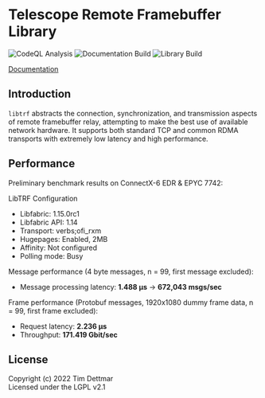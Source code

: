 # Telescope Remote Framebuffer Library

![CodeQL Analysis](https://github.com/telescope-proj/libtrf/actions/workflows/codeql-analysis.yml/badge.svg?branch=main)
![Documentation Build](https://github.com/telescope-proj/libtrf/actions/workflows/docs.yml/badge.svg)
![Library Build](https://github.com/telescope-proj/libtrf/actions/workflows/ubuntu-build.yml/badge.svg)

[Documentation](https://telescope-proj.github.io/libtrf/)

## Introduction

`libtrf` abstracts the connection, synchronization, and transmission aspects of
remote framebuffer relay, attempting to make the best use of available network
hardware. It supports both standard TCP and common RDMA transports with
extremely low latency and high performance.

## Performance

Preliminary benchmark results on ConnectX-6 EDR & EPYC 7742:

LibTRF Configuration

* Libfabric: 1.15.0rc1
* Libfabric API: 1.14
* Transport: verbs;ofi_rxm
* Hugepages: Enabled, 2MB
* Affinity: Not configured
* Polling mode: Busy

Message performance (4 byte messages, n = 99, first message excluded):  

* Message processing latency: **1.488 μs** -> **672,043 msgs/sec**

Frame performance (Protobuf messages, 1920x1080 dummy frame data, n = 99, first frame excluded):  

* Request latency: **2.236 μs**
* Throughput: **171.419 Gbit/sec**

## License

Copyright (c) 2022 Tim Dettmar  
Licensed under the LGPL v2.1